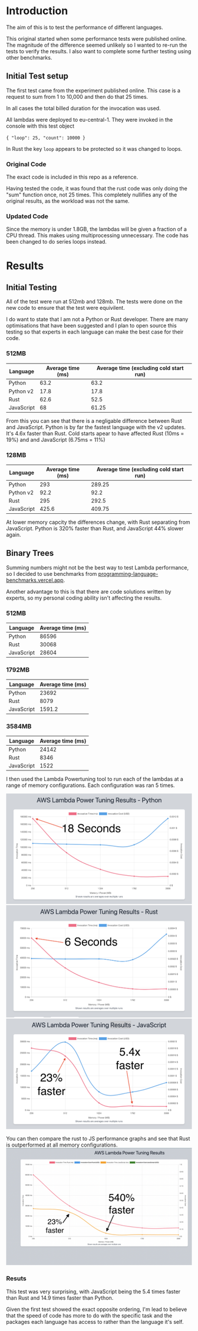 # Introduction

The aim of this is to test the performance of different languages.

This original started when some performance tests were published online. The magnitude of the difference seemed unlikely so I wanted to re-run the tests to verify the results. I also want to complete some further testing using other benchmarks.

## Initial Test setup

The first test came from the experiment published online. This case is a request to sum from 1 to 10,000 and then do that 25 times.

In all cases the total billed duration for the invocation was used.

All lambdas were deployed to eu-central-1. They were invoked in the console with this test object

`{
  "loop": 25,
  "count": 10000
}`

In Rust the key `loop` appears to be protected so it was changed to loops.

### Original Code

The exact code is included in this repo as a reference.

Having tested the code, it was found that the rust code was only doing the "sum" function once, not 25 times. This completely nullifies any of the original results, as the workload was not the same.

### Updated Code

Since the memory is under 1.8GB, the lambdas will be given a fraction of a CPU thread. This makes using multiprocessing unnecessary. The code has been changed to do series loops instead.

# Results

## Initial Testing

All of the test were run at 512mb and 128mb. The tests were done on the new code to ensure that the test were equivilent.

I do want to state that I am not a Python or Rust developer. There are many optimisations that have been suggested and I plan to open source this testing so that experts in each language can make the best case for their code.

### 512MB

| Language   | Average time (ms) | Average time (excluding cold start run) |
| ---------- | ----------------- | --------------------------------------- |
| Python     | 63.2              | 63.2                                    |
| Python v2  | 17.8              | 17.8                                    |
| Rust       | 62.6              | 52.5                                    |
| JavaScript | 68                | 61.25                                   |

From this you can see that there is a negligable difference between Rust and JavaScript. Python is by far the fastest language with the v2 updates. It's 4.6x faster than Rust.
Cold starts apear to have affected Rust (10ms = 19%) and and JavaScript (6.75ms = 11%)

### 128MB

| Language   | Average time (ms) | Average time (excluding cold start run) |
| ---------- | ----------------- | --------------------------------------- |
| Python     | 293               | 289.25                                  |
| Python v2  | 92.2              | 92.2                                    |
| Rust       | 295               | 292.5                                   |
| JavaScript | 425.6             | 409.75                                  |

At lower memory capcity the differences change, with Rust separating from JavaScript. Python is 320% faster than Rust, and JavaScript 44% slower again.

## Binary Trees

Summing numbers might not be the best way to test Lambda performance, so I decided to use benchmarks from [programming-language-benchmarks.vercel.app](https://programming-language-benchmarks.vercel.app/python-vs-rust).

Another advantage to this is that there are code solutions written by experts, so my personal coding ability isn't affecting the results.

### 512MB

| Language   | Average time (ms) |
| ---------- | ----------------- |
| Python     | 86596             |
| Rust       | 30068             |
| JavaScript | 28604             |

### 1792MB

| Language   | Average time (ms) |
| ---------- | ----------------- |
| Python     | 23692             |
| Rust       | 8079              |
| JavaScript | 1591.2            |

### 3584MB

| Language   | Average time (ms) |
| ---------- | ----------------- |
| Python     | 24142             |
| Rust       | 8346              |
| JavaScript | 1522              |

I then used the Lambda Powertuning tool to run each of the lambdas at a range of memory configurations. Each configuration was ran 5 times.

![Python Performance](./images/Python%20Lambda%20Performance.png)
![Rust Performance](./images/Rust%20Lambda%20Performance.png)
![JavaScript Performance](./images/JS%20Lambda%20Performce.png)

You can then compare the rust to JS performance graphs and see that Rust is outperformed at all memory configurations.
![Rust vs JS](./images/js-rust%20copy%202.png)

### Resuts

This test was very surprising, with JavaScript being the 5.4 times faster than Rust and 14.9 times faster than Python.

Given the first test showed the exact opposite ordering, I'm lead to believe that the speed of code has more to do with the specific task and the packages each language has access to rather than the language it's self.
